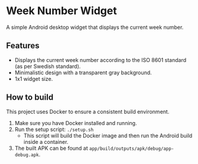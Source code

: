 # Week Number Widget

A simple Android desktop widget that displays the current week number.

## Features

*   Displays the current week number according to the ISO 8601 standard (as per Swedish standard).
*   Minimalistic design with a transparent gray background.
*   1x1 widget size.

## How to build

This project uses Docker to ensure a consistent build environment.

1.  Make sure you have Docker installed and running.
2.  Run the setup script: `./setup.sh`
    -   This script will build the Docker image and then run the Android build inside a container.
3.  The built APK can be found at `app/build/outputs/apk/debug/app-debug.apk`.
